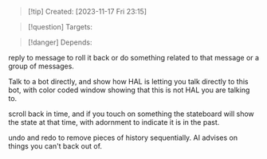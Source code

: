 
>[!tip] Created: [2023-11-17 Fri 23:15]

>[!question] Targets: 

>[!danger] Depends: 

reply to message to roll it back or do something related to that message or a group of messages.

Talk to a bot directly, and show how HAL is letting you talk directly to this bot, with color coded window showing that this is not HAL you are talking to.

scroll back in time, and if you touch on something the stateboard will show the state at that time, with adornment to indicate it is in the past.

undo and redo to remove pieces of history sequentially.  AI advises on things you can't back out of.
